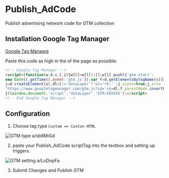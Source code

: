 # Publish_AdCode
Publish advertising network code for GTM collection

## Installation Google Tag Manager 

[Google Tag Managre](https://marketingplatform.google.com/about/tag-manager/)

Paste this code as high in the <head> of the page as possible: 

```html
<!-- Google Tag Manager -->
<script>(function(w,d,s,l,i){w[l]=w[l]||[];w[l].push({'gtm.start':
new Date().getTime(),event:'gtm.js'});var f=d.getElementsByTagName(s)[0],
j=d.createElement(s),dl=l!='dataLayer'?'&l='+l:'';j.async=true;j.src=
'https://www.googletagmanager.com/gtm.js?id='+i+dl;f.parentNode.insertBefore(j,f);
})(window,document,'script','dataLayer','GTM-XXXXXX');</script>
<!-- End Google Tag Manager -->
```  
## Configuration

1. Choose tag type `Custom => Custon HTML`

![GTM type a/sb6MiGd](https://i.imgur.com/s0GW9hk.jpg)

2. paste your Publish_AdCode scriptTag into the textbox and setting up triggers.

![GTM setting a/LoDnpFa](https://i.imgur.com/tunywWe.jpg)

3. Submit Changes and Publish GTM
